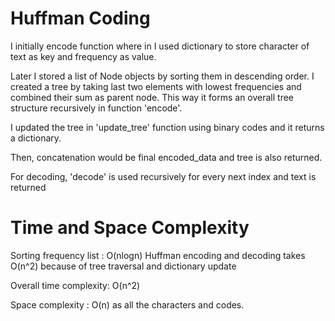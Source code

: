 # Huffman Coding

I initially encode function where in I used dictionary to store character of text as key and frequency as value.

Later I stored a list of Node objects by sorting them in descending order.
I created a tree by taking last two elements with lowest frequencies and combined their sum as parent node.
This way it forms an overall tree structure recursively in function 'encode'.

I updated the tree in 'update_tree' function using binary codes and it returns a dictionary.

Then, concatenation would be final encoded_data and tree is also returned.


For decoding, 'decode' is used recursively for every next index and text is returned

# Time and Space Complexity

Sorting frequency list : O(nlogn)
Huffman encoding and decoding takes O(n^2) because of tree traversal and dictionary update

Overall time complexity: O(n^2)

Space complexity : O(n) as all the characters and codes.






